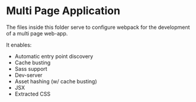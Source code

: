 # Multi Page Application

The files inside this folder serve to configure webpack for the development of a multi page web-app.  

It enables:  
- Automatic entry point discovery
- Cache busting
- Sass support
- Dev-server
- Asset hashing (w/ cache busting)
- JSX
- Extracted CSS
